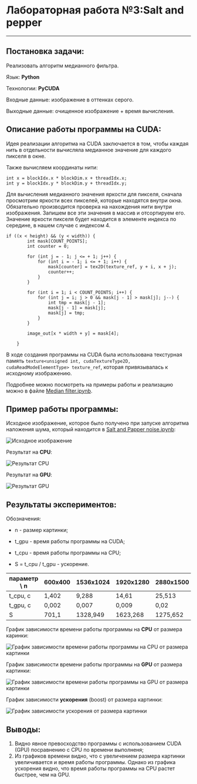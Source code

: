 # Лабораторная работа №3:Salt and pepper
***

## Постановка задачи:

Реализовать алгоритм медианного фильтра.
 
Язык: __Python__

Технологии: __PyCUDA__

Входные данные: изображение в оттенках серого.

Выходные данные: очищенное изображение + время вычисления.

## Описание работы программы на CUDA:

Идея реализации алгоритма на CUDA заключается в том, чтобы каждая нить в отдельности вычисляла медианное значение для каждого пикселя в окне.

Также вычисляем координаты нити:

```
int x = blockIdx.x * blockDim.x + threadIdx.x;
int y = blockIdx.y * blockDim.y + threadIdx.y;
```

Для вычисления медианного значения яркости для пикселя, сначала просмотрим яркости всех пикселей, которые находятся внутри окна. Обязательно производится проверка на нахождения нити внутри изображения.
Запишем все эти значения в массив и отсортируем его. Значение яркости пикселя будет находится в элементе индекса по середине, в нашем случае с индексом 4.

```
if ((x < height) && (y < width)) {
        int mask[COUNT_POINTS];
        int counter = 0;
        
        for (int j = - 1; j <= + 1; j++) {
            for (int i = - 1; i <= + 1; i++) {
                mask[counter] = tex2D(texture_ref, y + i, x + j);
                counter++;
            }
        }
        
        for (int i = 1; i < COUNT_POINTS; i++) {
            for (int j = i; j > 0 && mask[j - 1] > mask[j]; j--) {
                int tmp = mask[j - 1];
                mask[j - 1] = mask[j];
                mask[j] = tmp;
            }
        }

        image_out[x * width + y] = mask[4];

    }

```

В ходе создания программы на CUDA была использована текстурная память ```texture<unsigned int, cudaTextureType2D, cudaReadModeElementType> texture_ref```, которая привязывалась к исходному изображению.

Подробнее можно посмотреть на примеры работы и реализацию можно в файле [Median filter.ipynb](https://github.com/DimaScientist/HPC/blob/main/Salt%20and%20Papper/Median%20filter.ipynb).


## Пример работы программы:

Исходное изображение, которое было получено при запуске алгоритма наложения шума, который находится в [Salt and Papper noise.ipynb](https://github.com/DimaScientist/HPC/blob/main/Salt%20and%20Papper/Salt%20and%20Papper%20noise.ipynb):

![Исходное изображение](https://github.com/DimaScientist/HPC/blob/main/Salt%20and%20Papper/data/window_600x400.jpg)

Результат на __CPU__:

![Результат CPU](https://github.com/DimaScientist/HPC/blob/main/Salt%20and%20Papper/images/result_cpu.png)

Результат на __GPU__:

![Результат GPU](https://github.com/DimaScientist/HPC/blob/main/Salt%20and%20Papper/images/result_gpu.png)


## Результаты экспериментов:

Обозначения:

* n - размер картинки;

* t_gpu - время работы программы на CUDA;

* t_cpu - время работы программы на CPU;

* S = t_cpu / t_gpu - ускорение.

| параметр \ n | 600x400    | 1536x1024   | 1920x1280   | 2880x1500    | 5616x3744   |
| ------------ | ---------- | ----------- | ----------- | ------------ | ----------- | 
| t_cpu, с     |  1,402     | 9,288       | 14,61       | 25,513       | 126,082     | 
| t_gpu, с     | 0,002      | 0,007       | 0,009       | 0,02         | 0,086       | 
| S            | 701,1      | 1328,949    | 1623,268    | 1275,652     | 1465,683    | 

График зависимости времени работы программы на __CPU__ от размера каринки:

![График зависимости времени работы программы на CPU от размера картинки](https://github.com/DimaScientist/HPC/blob/main/Salt%20and%20Papper/images/cpu.png)

График зависимости времени работы программы на __GPU__ от размера картинки:

![График зависимости времени работы программы на GPU от размера картинки](https://github.com/DimaScientist/HPC/blob/main/Salt%20and%20Papper/images/gpu.png)

График зависимости __ускорения__ (boost) от размера картинки:

![График зависимости ускорения от размера картинки](https://github.com/DimaScientist/HPC/blob/main/Salt%20and%20Papper/images/boost.png)

## Выводы:

1. Видно явное превосходство программы с использованием CUDA (GPU) посравнению с CPU по времени выполненя;
2. Из графиков времени видно, что с увеличением размера картинки увеличивается и время работы программы. Однако из графика ускорения видно, что время работы программы на CPU растет быстрее, чем на GPU.
